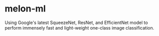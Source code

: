 # melon-ml
Using Google's latest SqueezeNet, ResNet, and EfficientNet model to perform immensely fast and light-weight one-class image classification.

